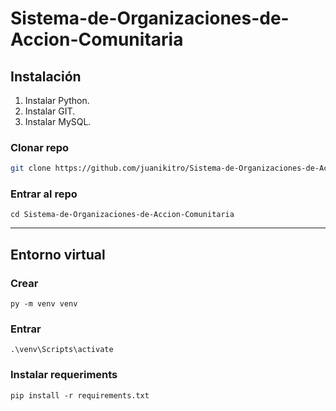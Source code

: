 # Sistema-de-Organizaciones-de-Accion-Comunitaria

## Instalación

1. Instalar Python.
2. Instalar GIT.
3. Instalar MySQL.

### Clonar repo

```bash
git clone https://github.com/juanikitro/Sistema-de-Organizaciones-de-Accion-Comunitaria.git
```

### Entrar al repo

```
cd Sistema-de-Organizaciones-de-Accion-Comunitaria
```

---

## Entorno virtual

### Crear

```
py -m venv venv
```

### Entrar

```
.\venv\Scripts\activate
```

### Instalar requeriments

```
pip install -r requirements.txt
```
